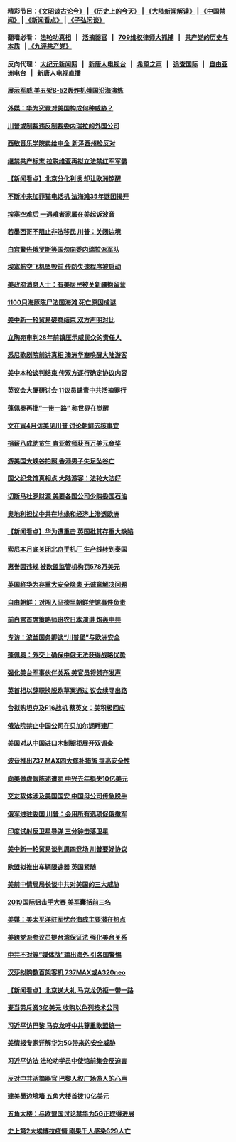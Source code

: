 #### 精彩节目：[《文昭谈古论今》](http://134.209.198.168/wenzhao) | [《历史上的今天》](http://134.209.198.168/today-in-history) | [《大陆新闻解读》](http://134.209.198.168/ntdtv-comedy) | [《中国禁闻》](http://134.209.198.168/ntdtv-news) | [《新闻看点》](http://134.209.198.168/news-insight) | [《子弘闲谈》](http://134.209.198.168/zihongxiantan/) 

  #### 翻墙必看： [法轮功真相](http://134.209.198.168:10000/videos/truth.html) &nbsp;&nbsp;|&nbsp;&nbsp; [活摘器官](http://134.209.198.168:10000/videos/res/Organs/) &nbsp;&nbsp;|&nbsp;&nbsp; [709维权律师大抓捕](http://134.209.198.168:10000/videos/709/) &nbsp;&nbsp;|&nbsp;&nbsp; [共产党的历史与本质](http://134.209.198.168:10000/videos/ccp.html) &nbsp;&nbsp;| [《九评共产党》](http://134.209.198.168:10000/videos/jiuping/) 

#### 反向代理： [大纪元新闻网](http://134.209.198.168:10080/) &nbsp;&nbsp;|&nbsp;&nbsp; [新唐人电视台](http://134.209.198.168:8000/) &nbsp;&nbsp;|&nbsp;&nbsp; [希望之声](http://134.209.198.168:8200/) &nbsp;&nbsp;|&nbsp;&nbsp; [追查国际](http://134.209.198.168:10010/) &nbsp;&nbsp;|&nbsp;&nbsp; [自由亚洲电台](http://134.209.198.168:9800/) &nbsp;&nbsp;|&nbsp;&nbsp; [新唐人电视直播](http://134.209.198.168/) 

#### [展示军威 美五架B-52轰炸机俄国沿海演练](../pages/nsc418/n11150480.md?t=03300937) 

#### [外媒：华为究竟对美国构成何种威胁？](../pages/nsc418/n11149562.md?t=03300937) 

#### [川普或制裁违反制裁委内瑞拉的外国公司](../pages/nsc418/n11150019.md?t=03300937) 

#### [西敏音乐学院卖给中企 新泽西州检反对](../pages/nsc418/n11149680.md?t=03300937) 

#### [继禁共产标志 拉脱维亚再拟立法禁红军军装](../pages/nsc418/n11149779.md?t=03300937) 

#### [【新闻看点】北京分化利诱 却让欧洲惊醒](../pages/nsc418/n11149321.md?t=03300937) 

#### [不断冲来加菲猫电话机 法海滩35年谜团揭开](../pages/nsc418/n11149623.md?t=03300937) 

#### [埃塞空难后 一遇难者家属在美起诉波音](../pages/nsc418/n11149698.md?t=03300937) 

#### [若墨西哥不阻止非法移民 川普：关闭边境](../pages/nsc418/n11149488.md?t=03300937) 

#### [白宫警告俄罗斯等国勿向委内瑞拉派军队](../pages/nsc418/n11149658.md?t=03300937) 

#### [埃塞航空飞机坠毁前 传防失速程序被启动](../pages/nsc418/n11149281.md?t=03300937) 

#### [美政府消息人士：有美居民被关新疆拘留营](../pages/nsc418/n11149339.md?t=03300937) 

#### [1100只海豚陈尸法国海滩 死亡原因成谜](../pages/nsc418/n11148870.md?t=03300937) 

#### [美中新一轮贸易磋商结束 双方声明对比](../pages/nsc418/n11149183.md?t=03300937) 

#### [立陶宛审判28年前镇压示威民众的责任人](../pages/nsc418/n11148633.md?t=03300937) 

#### [悉尼歌剧院前讲真相 澳洲华裔唤醒大陆游客](../pages/nsc418/n11148530.md?t=03300937) 

#### [美中本轮谈判结束 传双方逐行确定协议内容](../pages/nsc418/n11148669.md?t=03300937) 

#### [英议会大厦研讨会 11议员谴责中共活摘罪行](../pages/nsc418/n11147307.md?t=03300937) 

#### [蓬佩奥再批“一带一路” 称世界在觉醒](../pages/nsc418/n11148618.md?t=03300937) 

#### [文在寅4月访美见川普 讨论朝鲜去核事宜](../pages/nsc418/n11148476.md?t=03300937) 

#### [捐薪八成助贫生 肯亚教师获百万美元金奖](../pages/nsc418/n11148002.md?t=03300937) 

#### [游美国大峡谷拍照 香港男子失足坠谷亡](../pages/nsc418/n11147271.md?t=03300937) 

#### [国父纪念馆真相点 大陆游客：法轮大法好](../pages/nsc418/n11146855.md?t=03300937) 

#### [切断马杜罗财源 美要各国公司少购委国石油](../pages/nsc418/n11147170.md?t=03300937) 

#### [奥地利担忧中共在地缘和经济上渗透欧洲](../pages/nsc418/n11147131.md?t=03300937) 

#### [【新闻看点】华为遭重击 英国批其存重大缺陷](../pages/nsc418/n11146848.md?t=03300937) 

#### [索尼本月底关闭北京手机厂 生产线转到泰国](../pages/nsc418/n11146898.md?t=03300937) 

#### [惠誉因违规 被欧盟监管机构罚578万美元](../pages/nsc418/n11146571.md?t=03300937) 

#### [英国称华为存重大安全隐患 无诚意解决问题](../pages/nsc418/n11146736.md?t=03300937) 

#### [自由朝鲜：对闯入马德里朝鲜使馆事件负责](../pages/nsc418/n11145851.md?t=03300937) 

#### [前白宫首席策略师班农日本演讲 炮轰中共](../pages/nsc418/n11145680.md?t=03300937) 

#### [专访：波兰国务卿谈“川普堡”与欧洲安全](../pages/nsc418/n11144470.md?t=03300937) 

#### [蓬佩奥：外交上确保中俄无法获得战略优势](../pages/nsc418/n11144977.md?t=03300937) 

#### [强化美台军事伙伴关系 美官员将领齐发声](../pages/nsc418/n11144937.md?t=03300937) 

#### [英首相以辞职换脱欧草案通过 议会续寻出路](../pages/nsc418/n11144731.md?t=03300937) 

#### [台拟购坦克及F16战机 蔡英文：美积极回应](../pages/nsc418/n11144759.md?t=03300937) 

#### [俄法院禁止中国公司在贝加尔湖畔建厂](../pages/nsc418/n11144697.md?t=03300937) 

#### [美国对从中国进口木制橱柜展开双调查](../pages/nsc418/n11144673.md?t=03300937) 

#### [波音推出737 MAX四大修补措施 提高安全性](../pages/nsc418/n11144521.md?t=03300937) 

#### [向美做虚假陈述遭罚 中兴去年损失10亿美元](../pages/nsc418/n11144356.md?t=03300937) 

#### [交友软体涉及美国国安 中国母公司传急脱手](../pages/nsc418/n11144181.md?t=03300937) 

#### [俄军进驻委国 川普：会用所有选项促俄撤军](../pages/nsc418/n11144268.md?t=03300937) 

#### [印度试射反卫星导弹 三分钟击落卫星](../pages/nsc418/n11144027.md?t=03300937) 

#### [美中新一轮贸易谈判周四登场 川普要好协议](../pages/nsc418/n11144151.md?t=03300937) 

#### [欧盟拟推出车辆限速器 英国紧随](../pages/nsc418/n11143685.md?t=03300937) 

#### [美前中情局局长谈中共对美国的三大威胁](../pages/nsc418/n11143495.md?t=03300937) 

#### [2019国际狙击手大赛 美军囊括前三名](../pages/nsc418/n11143339.md?t=03300937) 

#### [美媒：美太平洋驻军忧台海成主要潜在热点](../pages/nsc418/n11142846.md?t=03300937) 

#### [美跨党派参议员提台湾保证法 强化美台关系](../pages/nsc418/n11142602.md?t=03300937) 

#### [中共不对等“媒体战”输出海外 引各国警惕](../pages/nsc418/n11141857.md?t=03300937) 

#### [汉莎拟购数百架客机 737MAX或A320neo](../pages/nsc418/n11141877.md?t=03300937) 

#### [【新闻看点】北京送大礼 马克龙仍拒一带一路](../pages/nsc418/n11141442.md?t=03300937) 

#### [麦当劳斥资3亿美元 收购以色列技术公司](../pages/nsc418/n11141614.md?t=03300937) 

#### [习近平访巴黎 马克龙吁中共尊重欧盟统一](../pages/nsc418/n11141400.md?t=03300937) 

#### [美情报专家详解华为5G带来的安全威胁](../pages/nsc418/n11141562.md?t=03300937) 

#### [习近平访法 法轮功学员中使馆前集会反迫害](../pages/nsc418/n11140913.md?t=03300937) 

#### [反对中共活摘器官 巴黎人权广场游人的心声](../pages/nsc418/n11141160.md?t=03300937) 

#### [建美墨边境墙 五角大楼首拨10亿美元](../pages/nsc418/n11141035.md?t=03300937) 

#### [五角大楼：与欧盟国讨论禁华为5G正取得进展](../pages/nsc418/n11141169.md?t=03300937) 

#### [史上第2大埃博拉疫情 刚果千人感染629人亡](../pages/nsc418/n11140915.md?t=03300937) 

